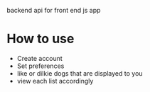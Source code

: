 
backend api for front end js app

# How to use

- Create account
- Set preferences
- like or dilkie dogs that are displayed to you 
- view each list accordingly 




